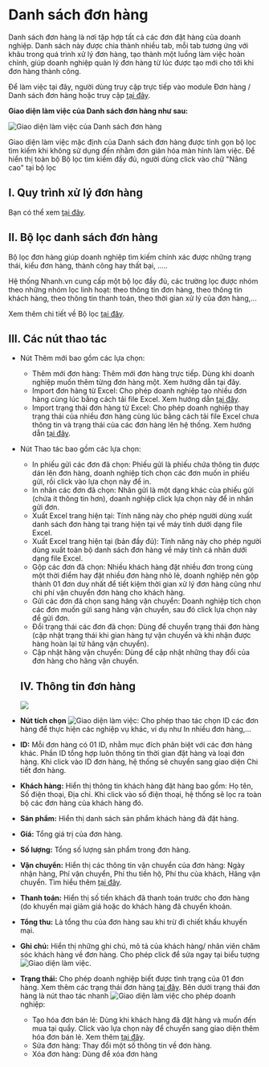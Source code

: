 # Danh sách đơn hàng

Danh sách đơn hàng là nơi tập hợp tất cả các đơn đặt hàng của doanh nghiệp. Danh sách này được chia thành nhiều tab, mỗi tab tương ứng với khâu trong quá trình xử lý đơn hàng, tạo thành một luồng làm việc hoàn chỉnh, giúp doanh nghiệp quản lý đơn hàng từ lúc được tạo mới cho tới khi đơn hàng thành công.

Để làm việc tại đây, người dùng truy cập trực tiếp vào module Đơn hàng / Danh sách đơn hàng hoặc truy cập [tại đây](link).

**Giao diện làm việc của Danh sách đơn hàng như sau:**

![Giao diện làm việc của Danh sách đơn hàng](limk)

Giao diện làm việc mặc định của Danh sách đơn hàng được tinh gọn bộ lọc tìm kiếm khi không sử dụng đến nhằm đơn giản hóa màn hình làm việc. Để hiển thị toàn bộ Bộ lọc tìm kiếm đầy đủ, người dùng click vào chữ "Nâng cao" tại bộ lọc

## I. Quy trình xử lý đơn hàng 
Bạn có thể xem [tại đây](link).

## II.  Bộ lọc danh sách đơn hàng
Bộ lọc đơn hàng giúp doanh nghiệp tìm kiếm chính xác được những trạng thái, kiểu đơn hàng, thành công hay thất bại, .....

Hệ thống Nhanh.vn cung cấp một bộ lọc đầy đủ, các trường lọc được nhóm theo những nhóm lọc linh hoạt: theo thông tin đơn hàng, theo thông tin khách hàng, theo thông tin thanh toán, theo thời gian xử lý của đơn hàng,...

Xem thêm chi tiết về Bộ lọc [tại đây](link).

## III. Các nút thao tác
- Nút Thêm mới bao gồm các lựa chọn:
  - Thêm mới đơn hàng: Thêm mới đơn hàng trực tiếp. Dùng khi doanh nghiệp muốn thêm từng đơn hàng một. Xem hướng dẫn tại đây.
  - Import đơn hàng từ Excel: Cho phép doanh nghiệp tạo nhiều đơn hàng cùng lúc bằng cách tải file Excel. Xem hướng dẫn [tại đây](link).
  - Import trạng thái đơn hàng từ Excel: Cho phép doanh nghiệp thay trạng thái của nhiều đơn hàng cùng lúc bằng cách tải file Excel chưa thông tin và trạng thái của các đơn hàng lên hệ thống. Xem hướng dẫn [tại đây](link).
- Nút Thao tác bao gồm các lựa chọn:
  - In phiếu gửi các đơn đã chọn: Phiếu gửi là phiếu chứa thông tin được dán lên đơn hàng, doanh nghiệp tích chọn các đơn muốn in phiếu gửi, rồi click vào lựa chọn này để in.
  - In nhãn các đơn đã chọn: Nhãn gửi là một dạng khác của phiếu gửi (chứa ít thông tin hơn), doanh nghiệp click lựa chọn này để in nhãn gửi đơn.
  - Xuất Excel trang hiện tại: Tính năng này cho phép người dùng xuất danh sách đơn hàng tại trang hiện tại về máy tính dưới dạng file Excel.
  - Xuất Excel trang hiện tại (bản đầy đủ): Tính năng này cho phép người dùng xuất toàn bộ danh sách đơn hàng về máy tính cá nhân dưới dạng file Excel.
  - Gộp các đơn đã chọn: Nhiều khách hàng đặt nhiều đơn trong cùng một thời điểm hay đặt nhiều đơn hàng nhỏ lẻ, doanh nghiệp nên gộp thành 01 đơn duy nhất để tiết kiệm thời gian xử lý đơn hàng cũng như chi phí vận chuyển đơn hàng cho khách hàng.
  - Gửi các đơn đã chọn sang hãng vận chuyển: Doanh nghiệp tích chọn các đơn muốn gửi sang hãng vận chuyển, sau đó click lựa chọn này để gửi đơn.
  - Đổi trạng thái các đơn đã chọn: Dùng để chuyển trạng thái đơn hàng (cập nhật trạng thái khi gian hàng tự vận chuyển và khi nhận được hàng hoàn lại từ hãng vận chuyển).
  - Cập nhật hãng vận chuyển: Dùng để cập nhật những thay đổi của đơn hàng cho hãng vận chuyển.
  
  
  
  ## IV. Thông tin đơn hàng
  
 
  ![](https://raw.githubusercontent.com/nhanhapi/manual/master/docs/don-hang/img/danh-sach-don-hang-1.png)
  
- **Nút tích chọn** ![Giao diện làm việc](https://raw.githubusercontent.com/nhanhapi/manual/master/docs/don-hang/img/in-dong-goi-2.png): Cho phép thao tác chọn ID các đơn hàng để thực hiện các nghiệp vụ khác, ví dụ như In nhiều đơn hàng,...
- **ID:** Mỗi đơn hàng có 01 ID, nhằm mục đích phân biệt với các đơn hàng khác. Phần ID tổng hợp luôn thông tin thời gian đặt hàng và loại đơn hàng. Khi click vào ID đơn hàng, hệ thống sẽ chuyển sang giao diện Chi tiết đơn hàng.
- **Khách hàng:** Hiển thị thông tin khách hàng đặt hàng bao gồm: Họ tên, Số điện thoại, Địa chỉ. Khi click vào số điện thoại, hệ thống sẽ lọc ra toàn bộ các đơn hàng của khách hàng đó.
- **Sản phẩm:** Hiển thị danh sách sản phẩm khách hàng đã đặt hàng.
- **Giá:** Tổng giá trị của đơn hàng.
- **Số lượng:** Tổng số lượng sản phẩm trong đơn hàng.
- **Vận chuyển:** Hiển thị các thông tin vận chuyển của đơn hàng: Ngày nhận hàng, Phí vận chuyển, Phí thu tiền hộ, Phí thu của khách, Hãng vận chuyển. Tìm hiểu thêm [tại đây](linlk).
- **Thanh toán:** Hiển thị số tiền khách đã thanh toán trước cho đơn hàng (do khuyến mại giảm giá hoặc do khách hàng đã chuyển khoản.
- **Tổng thu:** Là tổng thu của đơn hàng sau khi trừ đi chiết khấu khuyến mại.
- **Ghi chú:** Hiển thị những ghi chú, mô tả của khách hàng/ nhân viên chăm sóc khách hàng về đơn hàng. Cho phép click để sửa ngay tại biểu tượng ![Giao diện làm việc](https://raw.githubusercontent.com/nhanhapi/manual/master/docs/don-hang/img/danh-sach-don-hang-2.png).
- **Trạng thái:** Cho phép doanh nghiệp biết được tình trạng của 01 đơn hàng. Xem thêm các trạng thái đơn hàng [tại đây](link). Bên dưới trạng thái đơn hàng là nút thao tác nhanh  ![Giao diện làm việc](https://raw.githubusercontent.com/nhanhapi/manual/master/docs/don-hang/img/in-dong-goi-3.png) cho phép doanh nghiệp:
  - Tạo hóa đơn bán lẻ: Dùng khi khách hàng đã đặt hàng và muốn đến mua tại quầy. Click vào lựa chọn này để chuyển sang giao diện thêm hóa đơn bán lẻ. Xem thêm [tại đây](link).
  - Sửa đơn hàng: Thay đổi một số thông tin về đơn hàng.
  - Xóa đơn hàng:  Dùng để xóa đơn hàng

